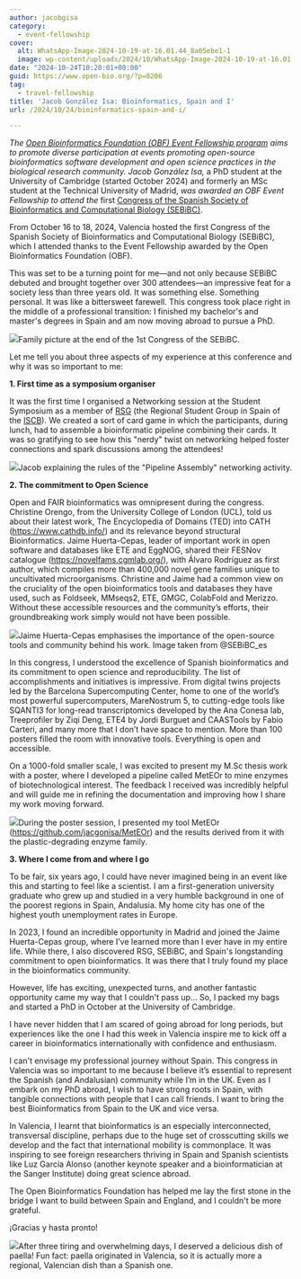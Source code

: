 ```yaml
---
author: jacobgisa
category:
  - event-fellowship
cover:
  alt: WhatsApp-Image-2024-10-19-at-16.01.44_8a05ebe1-1
  image: wp-content/uploads/2024/10/WhatsApp-Image-2024-10-19-at-16.01.44_8a05ebe1-1.jpg
date: "2024-10-24T10:20:01+00:00"
guid: https://www.open-bio.org/?p=8206
tag:
  - travel-fellowship
title: 'Jacob González Isa: Bioinformatics, Spain and I'
url: /2024/10/24/bioinformatics-spain-and-i/

---
```

_The_ [_Open Bioinformatics Foundation (OBF) Event Fellowship program_](/travel-awards) _aims to promote diverse participation at events promoting open-source bioinformatics software development and open science practices in the biological research community. Jacob González Isa,_ a PhD student at the University of Cambridge (started October 2024) and formerly an MSc student at the Technical University of Madrid, _was awarded an OBF Event Fellowship to attend_ _the_ first [Congress of the Spanish Society of Bioinformatics and Computational Biology (SEBiBC)](https://congresosebibc.com/).

From October 16 to 18, 2024, Valencia hosted the first Congress of the Spanish Society of Bioinformatics and Computational Biology (SEBiBC), which I attended thanks to the Event Fellowship awarded by the Open Bioinformatics Foundation (OBF).

This was set to be a turning point for me—and not only because SEBiBC debuted and brought together over 300 attendees—an impressive feat for a society less than three years old. It was something else. Something personal. It was like a bittersweet farewell. This congress took place right in the middle of a professional transition: I finished my bachelor's and master's degrees in Spain and am now moving abroad to pursue a PhD.

![](wp-content/uploads/2024/10/GaLEJPhXEAEbGvH-1.jpeg)Family picture at the end of the 1st Congress of the SEBiBC.

Let me tell you about three aspects of my experience at this conference and why it was so important to me:

**1\. First time as a symposium organiser**

It was the first time I organised a Networking session at the Student Symposium as a member of [RSG](https://www.rsg-spain.iscbsc.org/) (the Regional Student Group in Spain of the [ISCB](https://www.iscb.org/)). We created a sort of card game in which the participants, during lunch, had to assemble a bioinformatic pipeline combining their cards. It was so gratifying to see how this "nerdy" twist on networking helped foster connections and spark discussions among the attendees!

![](wp-content/uploads/2024/10/WhatsApp-Image-2024-10-18-at-17.58.18_0c17272e-1-768x1024.jpg)Jacob explaining the rules of the "Pipeline Assembly" networking activity.

**2\. The commitment to Open Science**

Open and FAIR bioinformatics was omnipresent during the congress. Christine Orengo, from the University College of London (UCL), told us about their latest work, The Encyclopedia of Domains (TED) into CATH (https://www.cathdb.info/) and its relevance beyond structural Bioinformatics. Jaime Huerta-Cepas, leader of important work in open software and databases like ETE and EggNOG, shared their FESNov catalogue (https://novelfams.cgmlab.org/), with Álvaro Rodríguez as first author, which compiles more than 400,000 novel gene families unique to uncultivated microorganisms. Christine and Jaime had a common view on the cruciality of the open bioinformatics tools and databases they have used, such as Foldseek, MMseqs2, ETE, GMGC, ColabFold and Merizzo. Without these accessible resources and the community’s efforts, their groundbreaking work simply would not have been possible.

![](wp-content/uploads/2024/10/image-2-1024x569.png)Jaime Huerta-Cepas emphasises the importance of the open-source tools and community behind his work. Image taken from @SEBiBC\_es

In this congress, I understood the excellence of Spanish bioinformatics and its commitment to open science and reproducibility. The list of accomplishments and initiatives is impressive. From digital twins projects led by the Barcelona Supercomputing Center, home to one of the world’s most powerful supercomputers, MareNostrum 5, to cutting-edge tools like SQANTI3 for long-read transcriptomics developed by the Ana Conesa lab, Treeprofiler by Ziqi Deng, ETE4 by Jordi Burguet and CAASTools by Fabio Carteri, and many more that I don’t have space to mention. More than 100 posters filled the room with innovative tools. Everything is open and accessible.

On a 1000-fold smaller scale, I was excited to present my M.Sc thesis work with a poster, where I developed a pipeline called MetEOr to mine enzymes of biotechnological interest. The feedback I received was incredibly helpful and will guide me in refining the documentation and improving how I share my work moving forward.

![](wp-content/uploads/2024/10/WhatsApp-Image-2024-10-19-at-16.01.44_8a05ebe1-1-768x1024.jpg)During the poster session, I presented my tool MetEOr (https://github.com/jacgonisa/MetEOr) and the results derived from it with the plastic-degrading enzyme family.

**3\. Where I come from and where I go**

To be fair, six years ago, I could have never imagined being in an event like this and starting to feel like a scientist. I am a first-generation university graduate who grew up and studied in a very humble background in one of the poorest regions in Spain, Andalusia. My home city has one of the highest youth unemployment rates in Europe.

In 2023, I found an incredible opportunity in Madrid and joined the Jaime Huerta-Cepas group, where I’ve learned more than I ever have in my entire life. While there, I also discovered RSG, SEBiBC, and Spain's longstanding commitment to open bioinformatics. It was there that I truly found my place in the bioinformatics community.

However, life has exciting, unexpected turns, and another fantastic opportunity came my way that I couldn't pass up… So, I packed my bags and started a PhD in October at the University of Cambridge.

I have never hidden that I am scared of going abroad for long periods, but experiences like the one I had this week in Valencia inspire me to kick off a career in bioinformatics internationally with confidence and enthusiasm.

I can't envisage my professional journey without Spain. This congress in Valencia was so important to me because I believe it’s essential to represent the Spanish (and Andalusian) community while I’m in the UK. Even as I embark on my PhD abroad, I wish to have strong roots in Spain, with tangible connections with people that I can call friends. I want to bring the best Bioinformatics from Spain to the UK and vice versa.

In Valencia, I learnt that bioinformatics is an especially interconnected, transversal discipline, perhaps due to the huge set of crosscutting skills we develop and the fact that international mobility is commonplace. It was inspiring to see foreign researchers thriving in Spain and Spanish scientists like Luz García Alonso (another keynote speaker and a bioinformatician at the Sanger Institute) doing great science abroad.

The Open Bioinformatics Foundation has helped me lay the first stone in the bridge I want to build between Spain and England, and I couldn't be more grateful.

¡Gracias y hasta pronto!

![](wp-content/uploads/2024/10/image.png)After three tiring and overwhelming days, I deserved a delicious dish of paella! Fun fact: paella originated in Valencia, so it is actually more a regional, Valencian dish than a Spanish one.
